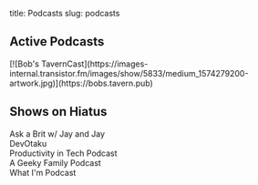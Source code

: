 title: Podcasts
slug: podcasts

## Active Podcasts
<div class="tiles">
<div class="tile is-ancestor">
<div class="tile is-parent">
<div class="tile is-child">
[![Bob's
TavernCast](https://images-internal.transistor.fm/images/show/5833/medium_1574279200-artwork.jpg)](https://bobs.tavern.pub)
</div>
</div>
</div>
</div>

## Shows on Hiatus
<div class="tiles">
<div class="tile is-ancestor">
<div class="tile is-parent">
<div class="tile is-child">
  Ask a Brit w/ Jay and Jay
</div>
<div class="tile is-child">
 DevOtaku
</div>
<div class="tile is-child">
 Productivity in Tech Podcast
</div>
<div class="tile is-child">
 A Geeky Family Podcast
</div>
<div class="tile is-child">
 What I'm Podcast
</div>
</div>
</div>

